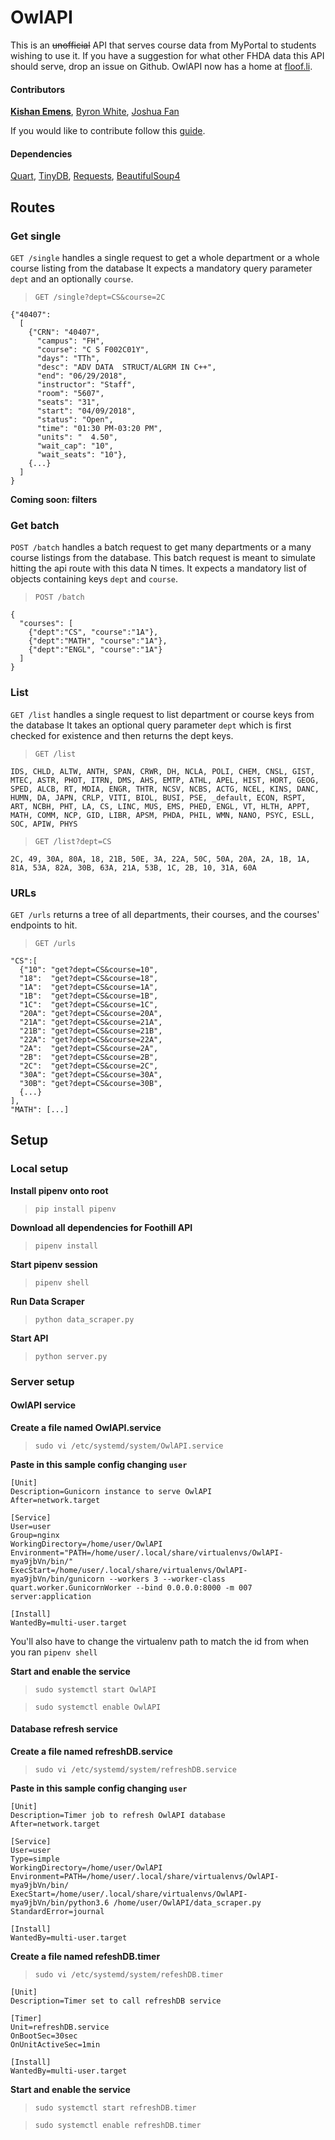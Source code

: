 # OwlAPI
This is an ~~unofficial~~ API that serves course data from MyPortal to students wishing to use it. If you have a suggestion for what other FHDA data this API should serve, drop an issue on Github. OwlAPI now has a home at [floof.li](https://floof.li).

#### Contributors
[**Kishan Emens**](https://github.com/phi-line), [Byron White](https://github.com/BoomSyrup), [Joshua Fan](https://github.com/joshuaptfan)

If you would like to contribute follow this [guide](https://github.com/FoothillCSClub/OwlAPI/blob/master/CONTRIBUTING.md).

#### Dependencies
[Quart](https://gitlab.com/pgjones/quart), [TinyDB](https://github.com/msiemens/tinydb), [Requests](https://github.com/requests/requests), [BeautifulSoup4](https://www.crummy.com/software/BeautifulSoup/)


## Routes
### Get single
`GET /single` handles a single request to get a whole department or a whole course listing from the database
It expects a mandatory query parameter `dept` and an optionally `course`.

> `GET /single?dept=CS&course=2C`
```
{"40407":
  [
    {"CRN": "40407",
      "campus": "FH",
      "course": "C S F002C01Y",
      "days": "TTh",
      "desc": "ADV DATA  STRUCT/ALGRM IN C++",
      "end": "06/29/2018",
      "instructor": "Staff",
      "room": "5607",
      "seats": "31",
      "start": "04/09/2018",
      "status": "Open",
      "time": "01:30 PM-03:20 PM",
      "units": "  4.50",
      "wait_cap": "10",
      "wait_seats": "10"},
    {...}
  ]
}
```

<div id="interact"><div data-request-type="GET" data-request-url="/single" data-request-body="?dept=CS&course=2C"></div></div>

**Coming soon: filters**


### Get batch
`POST /batch` handles a batch request to get many departments or a many course listings from the database.
This batch request is meant to simulate hitting the api route with this data N times.
It expects a mandatory list of objects containing keys `dept` and `course`.

> `POST /batch`
```
{
  "courses": [
    {"dept":"CS", "course":"1A"},
    {"dept":"MATH", "course":"1A"},
    {"dept":"ENGL", "course":"1A"}
  ]
}
```

<div id="interact"><div data-request-type="POST" data-request-url="/batch" data-request-body='{"courses":[{"dept":"CS","course":"1A"},{"dept":"MATH","course":"1A"},{"dept":"ENGL","course":"1A"}],"filters":{"status":"Open", "date":{"M":1, "T":0, "W":1, "Th":0, "F":0, "Sa":0, "Su":0}}}'></div></div>


### List
`GET /list` handles a single request to list department or course keys from the database
It takes an optional query parameter `dept` which is first checked for existence and then returns the dept keys.

> `GET /list`
```
IDS, CHLD, ALTW, ANTH, SPAN, CRWR, DH, NCLA, POLI, CHEM, CNSL, GIST, MTEC, ASTR, PHOT, ITRN, DMS, AHS, EMTP, ATHL, APEL, HIST, HORT, GEOG, SPED, ALCB, RT, MDIA, ENGR, THTR, NCSV, NCBS, ACTG, NCEL, KINS, DANC, HUMN, DA, JAPN, CRLP, VITI, BIOL, BUSI, PSE, _default, ECON, RSPT, ART, NCBH, PHT, LA, CS, LINC, MUS, EMS, PHED, ENGL, VT, HLTH, APPT, MATH, COMM, NCP, GID, LIBR, APSM, PHDA, PHIL, WMN, NANO, PSYC, ESLL, SOC, APIW, PHYS
```

> `GET /list?dept=CS`
```
2C, 49, 30A, 80A, 18, 21B, 50E, 3A, 22A, 50C, 50A, 20A, 2A, 1B, 1A, 81A, 53A, 82A, 30B, 63A, 21A, 53B, 1C, 2B, 10, 31A, 60A
```

<div id="interact"><div data-request-type="GET" data-request-url="/list" data-request-body="?dept=CS"></div></div>


### URLs
`GET /urls` returns a tree of all departments, their courses, and the courses' endpoints to hit.

> `GET /urls`
```
"CS":[
  {"10": "get?dept=CS&course=10",
  "18":  "get?dept=CS&course=18",
  "1A":  "get?dept=CS&course=1A",
  "1B":  "get?dept=CS&course=1B",
  "1C":  "get?dept=CS&course=1C",
  "20A": "get?dept=CS&course=20A",
  "21A": "get?dept=CS&course=21A",
  "21B": "get?dept=CS&course=21B",
  "22A": "get?dept=CS&course=22A",
  "2A":  "get?dept=CS&course=2A",
  "2B":  "get?dept=CS&course=2B",
  "2C":  "get?dept=CS&course=2C",
  "30A": "get?dept=CS&course=30A",
  "30B": "get?dept=CS&course=30B",
  {...}
],
"MATH": [...]
```

<div id="interact"><div data-request-type="GET" data-request-url="/urls" data-request-body=""></div></div>

## Setup
### Local setup

**Install pipenv onto root**
> `pip install pipenv`


**Download all dependencies for Foothill API**
> `pipenv install`


**Start pipenv session**
> `pipenv shell`


**Run Data Scraper**
> `python data_scraper.py`


**Start API**
> `python server.py`


### Server setup
#### OwlAPI service

**Create a file named OwlAPI.service**
> `sudo vi /etc/systemd/system/OwlAPI.service`

**Paste in this sample config changing `user`**
```
[Unit]
Description=Gunicorn instance to serve OwlAPI
After=network.target

[Service]
User=user
Group=nginx
WorkingDirectory=/home/user/OwlAPI
Environment="PATH=/home/user/.local/share/virtualenvs/OwlAPI-mya9jbVn/bin/"
ExecStart=/home/user/.local/share/virtualenvs/OwlAPI-mya9jbVn/bin/gunicorn --workers 3 --worker-class quart.worker.GunicornWorker --bind 0.0.0.0:8000 -m 007 server:application

[Install]
WantedBy=multi-user.target
```
You'll also have to change the virtualenv path to match the id from when you ran `pipenv shell`

**Start and enable the service**
> `sudo systemctl start OwlAPI`

> `sudo systemctl enable OwlAPI`

#### Database refresh service
**Create a file named refreshDB.service**
> `sudo vi /etc/systemd/system/refreshDB.service`

**Paste in this sample config changing `user`**
```
[Unit]
Description=Timer job to refresh OwlAPI database
After=network.target

[Service]
User=user
Type=simple
WorkingDirectory=/home/user/OwlAPI
Environment=PATH=/home/user/.local/share/virtualenvs/OwlAPI-mya9jbVn/bin/
ExecStart=/home/user/.local/share/virtualenvs/OwlAPI-mya9jbVn/bin/python3.6 /home/user/OwlAPI/data_scraper.py
StandardError=journal

[Install]
WantedBy=multi-user.target
```

**Create a file named refeshDB.timer**
> `sudo vi /etc/systemd/system/refeshDB.timer`

```
[Unit]
Description=Timer set to call refreshDB service

[Timer]
Unit=refreshDB.service
OnBootSec=30sec
OnUnitActiveSec=1min

[Install]
WantedBy=multi-user.target
```

**Start and enable the service**
> `sudo systemctl start refreshDB.timer`

> `sudo systemctl enable refreshDB.timer`
